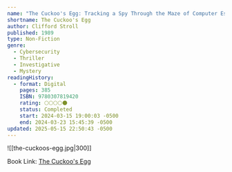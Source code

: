 ```yaml
---
name: "The Cuckoo's Egg: Tracking a Spy Through the Maze of Computer Espionage"
shortname: The Cuckoo's Egg
author: Clifford Stroll
published: 1989
type: Non-Fiction
genre:
  - Cybersecurity
  - Thriller
  - Investigative
  - Mystery
readingHistory:
  - format: Digital
    pages: 385
    ISBN: 9780307819420
    rating: 🌕🌕🌕🌕🌑
    status: Completed
    start: 2024-03-15 19:00:03 -0500
    end: 2024-03-23 15:45:39 -0500
updated: 2025-05-15 22:50:43 -0500
---
```


![[the-cuckoos-egg.jpg|300]]

Book Link: [The Cuckoo's Egg](https://www.goodreads.com/book/show/18154.The_Cuckoo_s_Egg)
